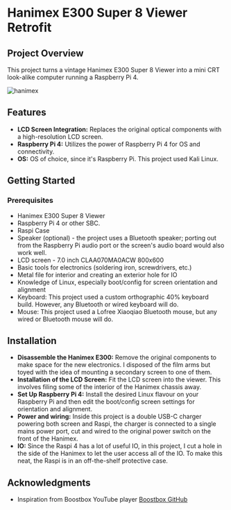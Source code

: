 # Hanimex E300 Super 8 Viewer Retrofit

## Project Overview
This project turns a vintage Hanimex E300 Super 8 Viewer into a mini CRT look-alike computer running a Raspberry Pi 4. 

![hanimex](https://github.com/diamond-one/Hanimex-E300-Retro-Computer-/assets/45215287/a7cab2f0-9762-4d71-a0c4-94f9c99128af)

## Features
- **LCD Screen Integration:** Replaces the original optical components with a high-resolution LCD screen.
- **Raspberry Pi 4:** Utilizes the power of Raspberry Pi 4 for OS and connectivity.
- **OS:** OS of choice, since it's Raspberry Pi. This project used Kali Linux.

## Getting Started

### Prerequisites
- Hanimex E300 Super 8 Viewer
- Raspberry Pi 4 or other SBC.
- Raspi Case
- Speaker (optional) - the project uses a Bluetooth speaker; porting out from the Raspberry Pi audio port or the screen's audio board would also work well.
- LCD screen - 7.0 inch CLAA070MA0ACW 800x600
- Basic tools for electronics (soldering iron, screwdrivers, etc.)
- Metal file for interior and creating an exterior hole for IO
- Knowledge of Linux, especially boot/config for screen orientation and alignment
- Keyboard: This project used a custom orthographic 40% keyboard build. However, any Bluetooth or wired keyboard will do.
- Mouse: This project used a Lofree Xiaoqiao Bluetooth mouse, but any wired or Bluetooth mouse will do.

## Installation
- **Disassemble the Hanimex E300:** Remove the original components to make space for the new electronics. I disposed of the film arms but toyed with the idea of mounting a secondary screen to one of them.
- **Installation of the LCD Screen:** Fit the LCD screen into the viewer. This involves filing some of the interior of the Hanimex chassis away.
- **Set Up Raspberry Pi 4:** Install the desired Linux flavour on your Raspberry Pi and then edit the boot/config screen settings for orientation and alignment.
- **Power and wiring:** Inside this project is a double USB-C charger powering both screen and Raspi, the charger is connected to a single mains power port, cut and wired to the original power switch on the front of the Hanimex.
- **IO:** Since the Raspi 4 has a lot of useful IO, in this project, I cut a hole in the side of the Hanimex to let the user access all of the IO. To make this neat, the Raspi is in an off-the-shelf protective case.

## Acknowledgments
- Inspiration from Boostbox YouTube player [Boostbox GitHub](https://github.com/veebch/boostbox)
